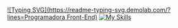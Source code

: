 [![Typing SVG](https://readme-typing-svg.demolab.com/?lines=Programadora Front-End)](https://git.io/typing-svg)
[![My Skills](https://skillicons.dev/icons?i=js,typescript,html,css,python,selenium,react,git,github,bootstrap,vscode,instagram,linkedin)](https://skillicons.dev)


